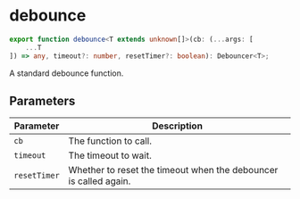 # debounce

```ts
export function debounce<T extends unknown[]>(cb: (...args: [
    ...T
]) => any, timeout?: number, resetTimer?: boolean): Debouncer<T>;
```

A standard debounce function.

## Parameters

| Parameter | Description |
|-----------|-------------|
| <code>cb</code> | The function to call. |
| <code>timeout</code> | The timeout to wait. |
| <code>resetTimer</code> | Whether to reset the timeout when the debouncer is called again. |
